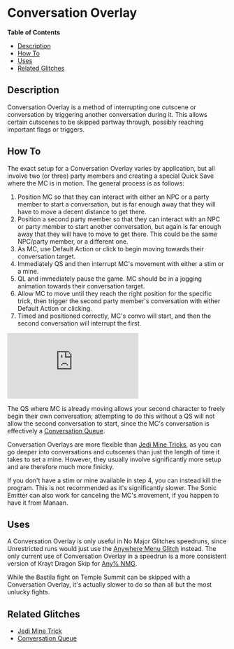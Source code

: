 # Conversation Overlay

**Table of Contents**
- [Description](#description)
- [How To](#how-to)
- [Uses](#uses)
- [Related Glitches](#related-glitches)

## Description

Conversation Overlay is a method of interrupting one cutscene or conversation by triggering another conversation during it.  This allows certain cutscenes to be skipped partway through, possibly reaching important flags or triggers.

## How To

The exact setup for a Conversation Overlay varies by application, but all involve two (or three) party members and creating a special Quick Save where the MC is in motion.  The general process is as follows:

1. Position MC so that they can interact with either an NPC or a party member to start a conversation, but is far enough away that they will have to move a decent distance to get there.
2. Position a second party member so that they can interact with an NPC or party member to start another conversation, but again is far enough away that they will have to move to get there.  This could be the same NPC/party member, or a different one.
3. As MC, use Default Action or click to begin moving towards their conversation target.
4. Immediately QS and then interrupt MC's movement with either a stim or a mine.
5. QL and immediately pause the game.  MC should be in a jogging animation towards their conversation target.
6. Allow MC to move until they reach the right position for the specific trick, then trigger the second party member's conversation with either Default Action or clicking.
7. Timed and positioned correctly, MC's convo will start, and then the second conversation will interrupt the first.

<div class="video-container">
    <iframe title="YouTube video player" src="https://www.youtube.com/embed/PlbEZ4_Rztc" frameborder="0"></iframe>
</div>

The QS where MC is already moving allows your second character to freely begin their own conversation; attempting to do this without a QS will not allow the second conversation to start, since the MC's conversation is effectively a [Conversation Queue](<Conversation Queue>).

Conversation Overlays are more flexible than [Jedi Mine Tricks](<Jedi Mine Trick>), as you can go deeper into conversations and cutscenes than just the length of time it takes to set a mine.  However, they usually involve significantly more setup and are therefore much more finicky.

If you don't have a stim or mine available in step 4, you can instead kill the program.  This is not recommended as it's significantly slower.  The Sonic Emitter can also work for canceling the MC's movement, if you happen to have it from Manaan.

## Uses

A Conversation Overlay is only useful in No Major Glitches speedruns, since Unrestricted runs would just use the [Anywhere Menu Glitch](<../Major Glitches/Anywhere Menu Glitch>) instead.  The only current use of Conversation Overlay in a speedrun is a more consistent version of Krayt Dragon Skip for [Any% NMG](./Route%20Guides/Any%25%20NMG).

While the Bastila fight on Temple Summit can be skipped with a Conversation Overlay, it's actually slower to do so than all but the most unlucky fights.

## Related Glitches

- [Jedi Mine Trick](<Jedi Mine Trick>)
- [Conversation Queue](<Conversation Queue>)
